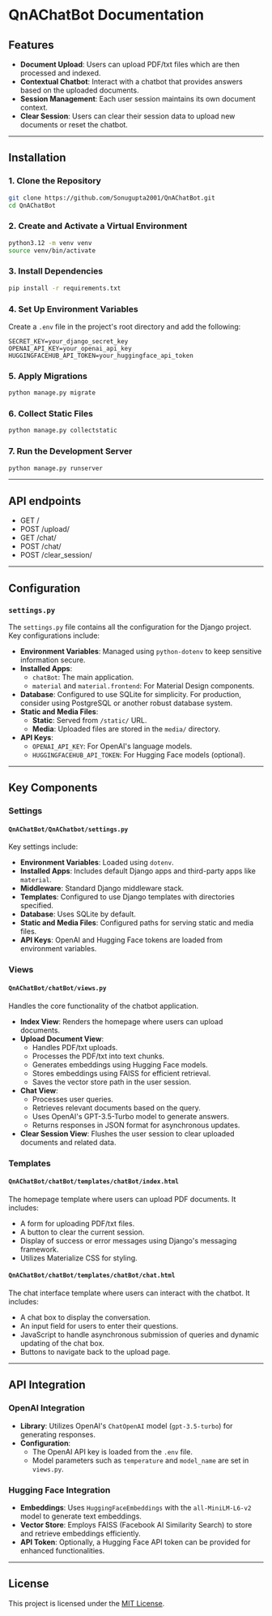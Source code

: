 # QnAChatBot Documentation

## Features

- **Document Upload**: Users can upload PDF/txt files which are then processed and indexed.
- **Contextual Chatbot**: Interact with a chatbot that provides answers based on the uploaded documents.
- **Session Management**: Each user session maintains its own document context.
- **Clear Session**: Users can clear their session data to upload new documents or reset the chatbot.

---

## Installation

### 1. Clone the Repository

```bash
git clone https://github.com/Sonugupta2001/QnAChatBot.git
cd QnAChatBot
```

### 2. Create and Activate a Virtual Environment

```bash
python3.12 -m venv venv
source venv/bin/activate
```

### 3. Install Dependencies

```bash
pip install -r requirements.txt
```

### 4. Set Up Environment Variables

Create a `.env` file in the project's root directory and add the following:

```env
SECRET_KEY=your_django_secret_key
OPENAI_API_KEY=your_openai_api_key
HUGGINGFACEHUB_API_TOKEN=your_huggingface_api_token
```

### 5. Apply Migrations

```bash
python manage.py migrate
```

### 6. Collect Static Files

```bash
python manage.py collectstatic
```

### 7. Run the Development Server

```bash
python manage.py runserver
```

---

## API endpoints
- GET /
- POST /upload/
- GET /chat/
- POST /chat/
- POST /clear_session/

---

## Configuration

### `settings.py`

The `settings.py` file contains all the configuration for the Django project. Key configurations include:

- **Environment Variables**: Managed using `python-dotenv` to keep sensitive information secure.
- **Installed Apps**:
    - `chatBot`: The main application.
    - `material` and `material.frontend`: For Material Design components.
- **Database**: Configured to use SQLite for simplicity. For production, consider using PostgreSQL or another robust database system.
- **Static and Media Files**:
    - **Static**: Served from `/static/` URL.
    - **Media**: Uploaded files are stored in the `media/` directory.
- **API Keys**:
    - `OPENAI_API_KEY`: For OpenAI's language models.
    - `HUGGINGFACEHUB_API_TOKEN`: For Hugging Face models (optional).

---

## Key Components

### Settings

#### `QnAChatBot/QnAChatbot/settings.py`

Key settings include:

- **Environment Variables**: Loaded using `dotenv`.
- **Installed Apps**: Includes default Django apps and third-party apps like `material`.
- **Middleware**: Standard Django middleware stack.
- **Templates**: Configured to use Django templates with directories specified.
- **Database**: Uses SQLite by default.
- **Static and Media Files**: Configured paths for serving static and media files.
- **API Keys**: OpenAI and Hugging Face tokens are loaded from environment variables.


### Views

#### `QnAChatBot/chatBot/views.py`

Handles the core functionality of the chatbot application.

- **Index View**: Renders the homepage where users can upload documents.
- **Upload Document View**:
    - Handles PDF/txt uploads.
    - Processes the PDF/txt into text chunks.
    - Generates embeddings using Hugging Face models.
    - Stores embeddings using FAISS for efficient retrieval.
    - Saves the vector store path in the user session.
- **Chat View**:
    - Processes user queries.
    - Retrieves relevant documents based on the query.
    - Uses OpenAI's GPT-3.5-Turbo model to generate answers.
    - Returns responses in JSON format for asynchronous updates.
- **Clear Session View**: Flushes the user session to clear uploaded documents and related data.


### Templates

#### `QnAChatBot/chatBot/templates/chatBot/index.html`

The homepage template where users can upload PDF documents. It includes:

- A form for uploading PDF/txt files.
- A button to clear the current session.
- Display of success or error messages using Django's messaging framework.
- Utilizes Materialize CSS for styling.

#### `QnAChatBot/chatBot/templates/chatBot/chat.html`

The chat interface template where users can interact with the chatbot. It includes:

- A chat box to display the conversation.
- An input field for users to enter their questions.
- JavaScript to handle asynchronous submission of queries and dynamic updating of the chat box.
- Buttons to navigate back to the upload page.

---

## API Integration

### OpenAI Integration

- **Library**: Utilizes OpenAI's `ChatOpenAI` model (`gpt-3.5-turbo`) for generating responses.
- **Configuration**:
    - The OpenAI API key is loaded from the `.env` file.
    - Model parameters such as `temperature` and `model_name` are set in `views.py`.

### Hugging Face Integration

- **Embeddings**: Uses `HuggingFaceEmbeddings` with the `all-MiniLM-L6-v2` model to generate text embeddings.
- **Vector Store**: Employs FAISS (Facebook AI Similarity Search) to store and retrieve embeddings efficiently.
- **API Token**: Optionally, a Hugging Face API token can be provided for enhanced functionalities.
---

## License

This project is licensed under the [MIT License](LICENSE).
